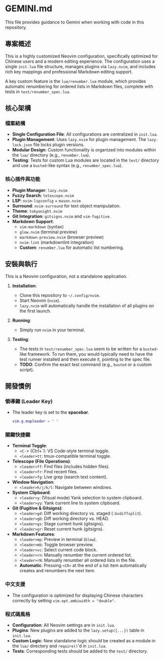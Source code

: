 # GEMINI.md

This file provides guidance to Gemini when working with code in this repository.

## 專案概述

This is a highly customized Neovim configuration, specifically optimized for Chinese users and a modern editing experience. The configuration uses a single `init.lua` file structure, manages plugins via `lazy.nvim`, and includes rich key mappings and professional Markdown editing support.

A key custom feature is the `lua/renumber.lua` module, which provides automatic renumbering for ordered lists in Markdown files, complete with tests in `test/renumber_spec.lua`.

## 核心架構

### 檔案結構
- **Single Configuration File**: All configurations are centralized in `init.lua`.
- **Plugin Management**: Uses `lazy.nvim` for plugin management. The `lazy-lock.json` file locks plugin versions.
- **Modular Design**: Custom functionality is organized into modules within the `lua/` directory (e.g., `renumber.lua`).
- **Testing**: Tests for custom Lua modules are located in the `test/` directory and use a `busted`-like syntax (e.g., `renumber_spec.lua`).

### 核心插件與功能
- **Plugin Manager**: `lazy.nvim`
- **Fuzzy Search**: `telescope.nvim`
- **LSP**: `nvim-lspconfig` + `mason.nvim`
- **Surround**: `nvim-surround` for text object manipulation.
- **Theme**: `tokyonight.nvim`
- **Git Integration**: `gitsigns.nvim` and `vim-fugitive`.
- **Markdown Support**:
    - `vim-markdown` (syntax)
    - `glow.nvim` (terminal preview)
    - `markdown-preview.nvim` (browser preview)
    - `nvim-lint` (markdownlint integration)
    - **Custom**: `renumber.lua` for automatic list numbering.

## 安裝與執行

This is a Neovim configuration, not a standalone application.

1.  **Installation**:
    *   Clone this repository to `~/.config/nvim`.
    *   Start Neovim (`nvim`).
    *   `lazy.nvim` will automatically handle the installation of all plugins on the first launch.

2.  **Running**:
    *   Simply run `nvim` in your terminal.

3.  **Testing**:
    *   The tests in `test/renumber_spec.lua` seem to be written for a `busted`-like framework. To run them, you would typically need to have the test runner installed and then execute it, pointing to the spec file.
    *   **TODO**: Confirm the exact test command (e.g., `busted` or a custom script).

## 開發慣例

### 領導鍵 (Leader Key)
- The leader key is set to the **spacebar**.
  ```lua
  vim.g.mapleader = " "
  ```

### 關鍵快捷鍵

- **Terminal Toggle**:
    - `<C-`> (Ctrl+`): VS Code-style terminal toggle.
    - `<leader>tt`: tmux-compatible terminal toggle.
- **Telescope (File Operations)**:
    - `<leader>ff`: Find files (includes hidden files).
    - `<leader>fr`: Find recent files.
    - `<leader>fg`: Live grep (search text content).
- **Window Navigation**:
    - `<leader>h/j/k/l`: Navigate between windows.
- **System Clipboard**:
    - `<leader>y`: (Visual mode) Yank selection to system clipboard.
    - `<leader>yy`: Yank current line to system clipboard.
- **Git (Fugitive & Gitsigns)**:
    - `<leader>gd`: Diff working directory vs. staged (`:Gvdiffsplit`).
    - `<leader>gD`: Diff working directory vs. HEAD.
    - `<leader>gs`: Stage current hunk (gitsigns).
    - `<leader>gr`: Reset current hunk (gitsigns).
- **Markdown Features**:
    - `<leader>mp`: Preview in terminal (`Glow`).
    - `<leader>mb`: Toggle browser preview.
    - `<leader>vc`: Select current code block.
    - `<leader>rn`: Manually renumber the current ordered list.
    - `<leader>rN`: Manually renumber all ordered lists in the file.
    - **Automatic**: Pressing `<CR>` at the end of a list item automatically creates and renumbers the next item.

### 中文支援
- The configuration is optimized for displaying Chinese characters correctly by setting `vim.opt.ambiwidth = "double"`.

### 程式碼風格
- **Configuration**: All Neovim settings are in `init.lua`.
- **Plugins**: New plugins are added to the `lazy.setup({...})` table in `init.lua`.
- **Custom Logic**: New standalone logic should be created as a module in the `lua/` directory and `require()`'d in `init.lua`.
- **Tests**: Corresponding tests should be added to the `test/` directory.
